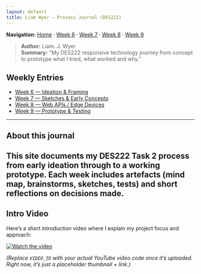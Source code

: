 ```yaml
---
layout: default
title: Liam Wyer – Process Journal (DES222)
---
```

**Navigation:** [Home](/Process-Journal-Task-2/) · [Week 6](./weeks/week6) · [Week 7](./weeks/week7) · [Week 8](./weeks/week8) · [Week 9](./weeks/week9)

> **Author:** Liam. J. Wyer  
> **Summary:** "My DES222 responsive technology journey from concept to prototype what I tried, what worked and why."

## Weekly Entries
- [Week 6 — Ideation & Framing](weeks/week6.md)
- [Week 7 — Sketches & Early Concepts](weeks/week7.md)
- [Week 8 — Web APIs / Edge Devices](weeks/week8.md)
- [Week 9 — Prototype & Testing](weeks/week9.md)

---

## About this journal

This site documents my DES222 Task 2 process from early ideation through to a working prototype. Each week includes artefacts (mind map, brainstorms, sketches, tests) and short reflections on decisions made.
---

## Intro Video

Here’s a short introduction video where I explain my project focus and approach:

[![Watch the video](https://img.youtube.com/vi/VIDEO_ID/0.jpg)](https://www.youtube.com/watch?v=VIDEO_ID)

*(Replace `VIDEO_ID` with your actual YouTube video code once it’s uploaded. Right now, it’s just a placeholder thumbnail + link.)*
